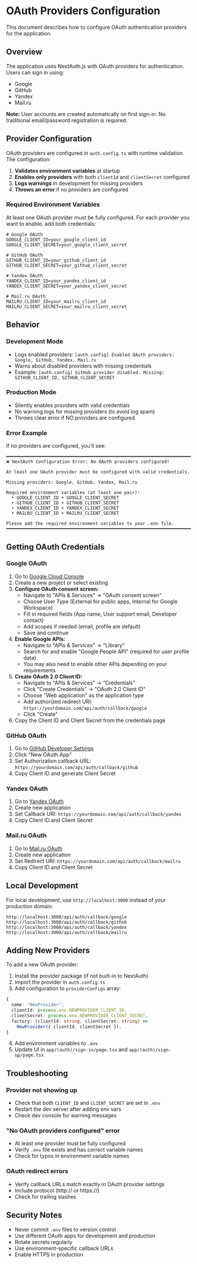 # OAuth Providers Configuration

This document describes how to configure OAuth authentication providers for the application.

## Overview

The application uses NextAuth.js with OAuth providers for authentication. Users can sign in using:
- Google
- GitHub
- Yandex
- Mail.ru

**Note:** User accounts are created automatically on first sign-in. No traditional email/password registration is required.

## Provider Configuration

OAuth providers are configured in `auth.config.ts` with runtime validation. The configuration:

1. **Validates environment variables** at startup
2. **Enables only providers** with both `clientId` and `clientSecret` configured
3. **Logs warnings** in development for missing providers
4. **Throws an error** if no providers are configured

### Required Environment Variables

At least one OAuth provider must be fully configured. For each provider you want to enable, add both credentials:

```env
# Google OAuth
GOOGLE_CLIENT_ID=your_google_client_id
GOOGLE_CLIENT_SECRET=your_google_client_secret

# GitHub OAuth
GITHUB_CLIENT_ID=your_github_client_id
GITHUB_CLIENT_SECRET=your_github_client_secret

# Yandex OAuth
YANDEX_CLIENT_ID=your_yandex_client_id
YANDEX_CLIENT_SECRET=your_yandex_client_secret

# Mail.ru OAuth
MAILRU_CLIENT_ID=your_mailru_client_id
MAILRU_CLIENT_SECRET=your_mailru_client_secret
```

## Behavior

### Development Mode
- Logs enabled providers: `[auth.config] Enabled OAuth providers: Google, GitHub, Yandex, Mail.ru`
- Warns about disabled providers with missing credentials
- Example: `[auth.config] GitHub provider disabled. Missing: GITHUB_CLIENT_ID, GITHUB_CLIENT_SECRET`

### Production Mode
- Silently enables providers with valid credentials
- No warning logs for missing providers (to avoid log spam)
- Throws clear error if NO providers are configured

### Error Example

If no providers are configured, you'll see:

```
━━━━━━━━━━━━━━━━━━━━━━━━━━━━━━━━━━━━━━━━━━━━━━━━━━━━━━━━━━━━━━━━━━━━━━━━
❌ NextAuth Configuration Error: No OAuth providers configured!

At least one OAuth provider must be configured with valid credentials.

Missing providers: Google, GitHub, Yandex, Mail.ru

Required environment variables (at least one pair):
  • GOOGLE_CLIENT_ID + GOOGLE_CLIENT_SECRET
  • GITHUB_CLIENT_ID + GITHUB_CLIENT_SECRET
  • YANDEX_CLIENT_ID + YANDEX_CLIENT_SECRET
  • MAILRU_CLIENT_ID + MAILRU_CLIENT_SECRET

Please add the required environment variables to your .env file.
━━━━━━━━━━━━━━━━━━━━━━━━━━━━━━━━━━━━━━━━━━━━━━━━━━━━━━━━━━━━━━━━━━━━━━━━
```

## Getting OAuth Credentials

### Google OAuth
1. Go to [Google Cloud Console](https://console.cloud.google.com/)
2. Create a new project or select existing
3. **Configure OAuth consent screen:**
   - Navigate to "APIs & Services" → "OAuth consent screen"
   - Choose User Type (External for public apps, Internal for Google Workspace)
   - Fill in required fields (App name, User support email, Developer contact)
   - Add scopes if needed (email, profile are default)
   - Save and continue
4. **Enable Google APIs:**
   - Navigate to "APIs & Services" → "Library"
   - Search for and enable "Google People API" (required for user profile data)
   - You may also need to enable other APIs depending on your requirements
5. **Create OAuth 2.0 Client ID:**
   - Navigate to "APIs & Services" → "Credentials"
   - Click "Create Credentials" → "OAuth 2.0 Client ID"
   - Choose "Web application" as the application type
   - Add authorized redirect URI: `https://yourdomain.com/api/auth/callback/google`
   - Click "Create"
6. Copy the Client ID and Client Secret from the credentials page

### GitHub OAuth
1. Go to [GitHub Developer Settings](https://github.com/settings/developers)
2. Click "New OAuth App"
3. Set Authorization callback URL: `https://yourdomain.com/api/auth/callback/github`
4. Copy Client ID and generate Client Secret

### Yandex OAuth
1. Go to [Yandex OAuth](https://oauth.yandex.ru/)
2. Create new application
3. Set Callback URI: `https://yourdomain.com/api/auth/callback/yandex`
4. Copy Client ID and Client Secret

### Mail.ru OAuth
1. Go to [Mail.ru OAuth](https://oauth.mail.ru/app/)
2. Create new application
3. Set Redirect URI: `https://yourdomain.com/api/auth/callback/mailru`
4. Copy Client ID and Client Secret

## Local Development

For local development, use `http://localhost:3000` instead of your production domain:

```
http://localhost:3000/api/auth/callback/google
http://localhost:3000/api/auth/callback/github
http://localhost:3000/api/auth/callback/yandex
http://localhost:3000/api/auth/callback/mailru
```

## Adding New Providers

To add a new OAuth provider:

1. Install the provider package (if not built-in to NextAuth)
2. Import the provider in `auth.config.ts`
3. Add configuration to `providerConfigs` array:

```typescript
{
  name: "NewProvider",
  clientId: process.env.NEWPROVIDER_CLIENT_ID,
  clientSecret: process.env.NEWPROVIDER_CLIENT_SECRET,
  factory: (clientId: string, clientSecret: string) =>
    NewProvider({ clientId, clientSecret }),
}
```

4. Add environment variables to `.env`
5. Update UI in `app/(auth)/sign-in/page.tsx` and `app/(auth)/sign-up/page.tsx`

## Troubleshooting

### Provider not showing up
- Check that both `CLIENT_ID` and `CLIENT_SECRET` are set in `.env`
- Restart the dev server after adding env vars
- Check dev console for warning messages

### "No OAuth providers configured" error
- At least one provider must be fully configured
- Verify `.env` file exists and has correct variable names
- Check for typos in environment variable names

### OAuth redirect errors
- Verify callback URLs match exactly in OAuth provider settings
- Include protocol (http:// or https://)
- Check for trailing slashes

## Security Notes

- Never commit `.env` files to version control
- Use different OAuth apps for development and production
- Rotate secrets regularly
- Use environment-specific callback URLs
- Enable HTTPS in production
